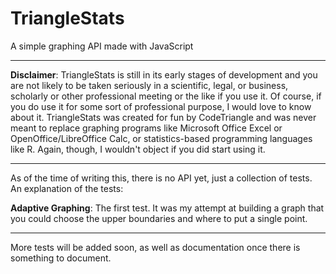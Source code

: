 # TriangleStats
A simple graphing API made with JavaScript

***

**Disclaimer**: TriangleStats is still in its early stages of development and you are not likely to be taken seriously in a scientific, legal, or business, scholarly or other professional meeting or the like if you use it. Of course, if you do use it for some sort of professional purpose, I would love to know about it. TriangleStats was created for fun by CodeTriangle and was never meant to replace graphing programs like Microsoft Office Excel or OpenOffice/LibreOffice Calc, or statistics-based programming languages like R. Again, though, I wouldn't object if you did start using it.

***

As of the time of writing this, there is no API yet, just a collection of tests. An explanation of the tests:

**Adaptive Graphing**: The first test. It was my attempt at building a graph that you could choose the upper boundaries and where to put a single point.

***

More tests will be added soon, as well as documentation once there is something to document.